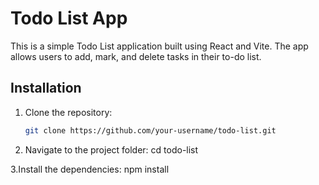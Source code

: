 # Todo List App

This is a simple Todo List application built using React and Vite. The app allows users to add, mark, and delete tasks in their to-do list.

## Installation

1. Clone the repository:
   ```bash
   git clone https://github.com/your-username/todo-list.git

2. Navigate to the project folder:
   cd todo-list

3.Install the dependencies:
   npm install
